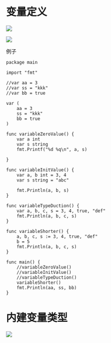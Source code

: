 #  变量定义





![](https://images.cnblogs.com/cnblogs_com/wangshuo1/1613306/o_220916133705_%E5%BE%AE%E4%BF%A1%E6%88%AA%E5%9B%BE_20220916213652.png)

![](https://images.cnblogs.com/cnblogs_com/wangshuo1/1613306/o_220916133859_%E5%BE%AE%E4%BF%A1%E6%88%AA%E5%9B%BE_20220916213837.png)



例子

```
package main

import "fmt"

//var aa = 3
//var ss = "kkk"
//var bb = true

var (
	aa = 3
	ss = "kkk"
	bb = true
)

func variableZeroValue() {
	var a int
	var s string
	fmt.Printf("%d %q\n", a, s)

}

func variableInitValue() {
	var a, b int = 3, 4
	var s string = "abc"

	fmt.Println(a, b, s)
}

func variableTypeDuction() {
	var a, b, c, s = 3, 4, true, "def"
	fmt.Println(a, b, c, s)
}

func variableShorter() {
	a, b, c, s := 3, 4, true, "def"
	b = 5
	fmt.Println(a, b, c, s)
}

func main() {
	//variableZeroValue()
	//variableInitValue()
	//variableTypeDuction()
	variableShorter()
	fmt.Println(aa, ss, bb)
}
```



# 内建变量类型



![](https://images.cnblogs.com/cnblogs_com/wangshuo1/1613306/o_220917011324_%E5%BE%AE%E4%BF%A1%E6%88%AA%E5%9B%BE_20220917091311.png)































































